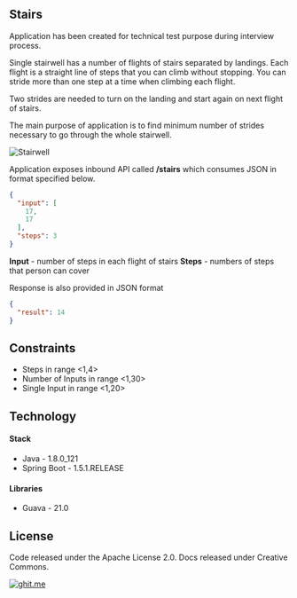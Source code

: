 ## Stairs

Application has been created for technical test purpose during interview process.

Single stairwell has a number of flights of stairs separated by landings. 
Each flight is a straight line of steps that you can climb without stopping.  You can stride more than one step at a time when climbing each flight. 

Two strides are needed to turn on the landing and start again on next flight of stairs.

The main purpose of application is to find minimum number of strides necessary to go through the whole stairwell.

![Stairwell](https://cdn.rawgit.com/GarciaPL/Stairs/c6dd8b0f/images/stairs.png)

Application exposes inbound API called **/stairs** which consumes JSON in format specified below.

```json
{
  "input": [
    17,
    17
  ],
  "steps": 3
}
```

**Input** - number of steps in each flight of stairs
**Steps** - numbers of steps that person can cover

Response is also provided in JSON format
```json
{
  "result": 14
}
```

## Constraints
 
- Steps in range <1,4>
- Number of Inputs in range <1,30>
- Single Input in range <1,20>

## Technology

#### Stack

- Java - 1.8.0_121
- Spring Boot - 1.5.1.RELEASE

#### Libraries

- Guava - 21.0

## License
Code released under the  Apache License 2.0. Docs released under Creative Commons.

[![ghit.me](https://ghit.me/badge.svg?repo=GarciaPL/Stairs)](https://ghit.me/repo/GarciaPL/Stairs)
